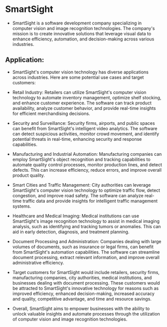# SmartSight
- SmartSight is a software development company specializing in computer vision and image recognition technologies. The company's mission is to create innovative solutions that leverage visual data to enhance efficiency, automation, and decision-making across various industries.

## Application:
- SmartSight's computer vision technology has diverse applications across industries. Here are some potential use cases and target customers:

- Retail Industry: Retailers can utilize SmartSight's computer vision technology to automate inventory management, optimize shelf stocking, and enhance customer experience. The software can track product availability, analyze customer behavior, and provide real-time insights for efficient merchandising decisions.

- Security and Surveillance: Security firms, airports, and public spaces can benefit from SmartSight's intelligent video analytics. The software can detect suspicious activities, monitor crowd movement, and identify potential threats in real-time, enhancing security and response capabilities.

- Manufacturing and Industrial Automation: Manufacturing companies can employ SmartSight's object recognition and tracking capabilities to automate quality control processes, monitor production lines, and detect defects. This can increase efficiency, reduce errors, and improve overall product quality.

- Smart Cities and Traffic Management: City authorities can leverage SmartSight's computer vision technology to optimize traffic flow, detect congestion, and improve road safety. The software can analyze real-time traffic data and provide insights for intelligent traffic management systems.

- Healthcare and Medical Imaging: Medical institutions can use SmartSight's image recognition technology to assist in medical imaging analysis, such as identifying and tracking tumors or anomalies. This can aid in early detection, diagnosis, and treatment planning.

- Document Processing and Administration: Companies dealing with large volumes of documents, such as insurance or legal firms, can benefit from SmartSight's automation capabilities. The software can streamline document processing, extract relevant information, and improve overall administrative efficiency.

- Target customers for SmartSight would include retailers, security firms, manufacturing companies, city authorities, medical institutions, and businesses dealing with document processing. These customers would be attracted to SmartSight's innovative technology for reasons such as improved efficiency, enhanced decision-making, increased accuracy and quality, competitive advantage, and time and resource savings.

* Overall, SmartSight aims to empower businesses with the ability to unlock valuable insights and automate processes through the utilization of computer vision and image recognition technologies.
